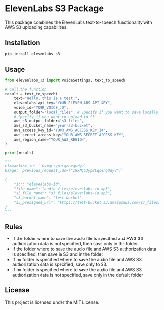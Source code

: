 # ElevenLabs S3 Package

This package combines the ElevenLabs text-to-speech functionality with AWS S3 uploading capabilities.

## Installation

```bash
pip install elevenlabs_s3
```

## Usage

```python
from elevenlabs_s3 import VoiceSettings, text_to_speech

# Call the function
result = text_to_speech(
    text="Hello, this is a test.",
    elevenlabs_api_key="YOUR_ELEVENLABS_API_KEY",
    voice_id="YOUR_VOICE_ID",
    output_folder="local_files", # Specify if you want to save locally
    # Specify if you want to upload to S3
    aws_s3_output_folder="s3_files",
    aws_s3_bucket_name="your-s3-bucket",
    aws_access_key_id="YOUR_AWS_ACCESS_KEY_ID",
    aws_secret_access_key="YOUR_AWS_SECRET_ACCESS_KEY",
    aws_region_name="YOUR_AWS_REGION",
)

print(result)

"""
Elevenlabs ID: `I8xNqL3yp2LqoGrqUdyV`
Usage: `previous_request_ids=["I8xNqL3yp2LqoGrqUdyV"]`

{
    "id": "elevenlabs-id",
    "file_name": "audio_files/elevenlabs-id.mp3",
    "s3_file_name": "s3_files/elevenlabs-id.mp3",
    "s3_bucket_name": "test-bucket",
    "s3_presigned_url": "https://test-bucket.s3.amazonaws.com/s3_files/elevenlabs-id.mp3"
}
"""

```

## Rules

- If the folder where to save the audio file is specified and AWS S3 authorization data is not specified, then save only in the folder.
- If the folder where to save the audio file and AWS S3 authorization data is specified, then save in S3 and in the folder.
- If no folder is specified where to save the audio file and AWS S3 authorization data is specified, save only to S3.
- If no folder is specified where to save the audio file and AWS S3 authorization data is not specified, save only in the default folder.

## License

This project is licensed under the MIT License.
